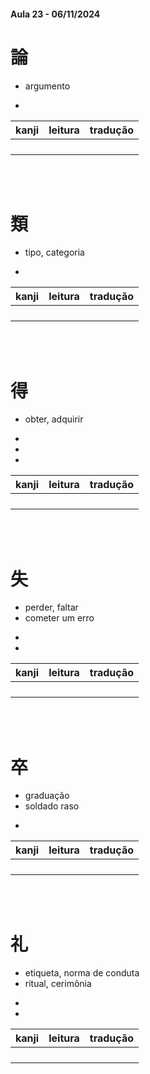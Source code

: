 #### Aula 23 - 06/11/2024


# 論

- argumento

- 

| kanji | leitura | tradução |
|:---:|:---:|:---:|
|  |  |  |
|  |  |  |
|  |  |  |
|  |  |  |

<br><br>


# 類

- tipo, categoria

- 

| kanji | leitura | tradução |
|:---:|:---:|:---:|
|  |  |  |
|  |  |  |
|  |  |  |
|  |  |  |

<br><br>


# 得

- obter, adquirir

<ul><li></li><li></li><li></li></ul>

| kanji | leitura | tradução |
|:---:|:---:|:---:|
|  |  |  |
|  |  |  |
|  |  |  |
|  |  |  |

<br><br>


# 失

<ul><li>perder, faltar</li><li>cometer um erro</li></ul>

<ul><li></li><li></li></ul>

| kanji | leitura | tradução |
|:---:|:---:|:---:|
|  |  |  |
|  |  |  |
|  |  |  |
|  |  |  |

<br><br>


# 卒

<ul><li>graduação</li><li>soldado raso</li></ul>

- 

| kanji | leitura | tradução |
|:---:|:---:|:---:|
|  |  |  |
|  |  |  |
|  |  |  |
|  |  |  |

<br><br>


# 礼

<ul><li>etiqueta, norma de conduta</li><li>ritual, cerimônia</li></ul>

<ul><li></li><li></li></ul>

| kanji | leitura | tradução |
|:---:|:---:|:---:|
|  |  |  |
|  |  |  |
|  |  |  |
|  |  |  |